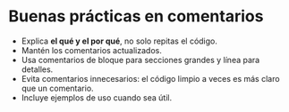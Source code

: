 # Buenas prácticas en comentarios

- Explica **el qué y el por qué**, no solo repitas el código.
- Mantén los comentarios actualizados.
- Usa comentarios de bloque para secciones grandes y línea para detalles.
- Evita comentarios innecesarios: el código limpio a veces es más claro que un comentario.
- Incluye ejemplos de uso cuando sea útil.
